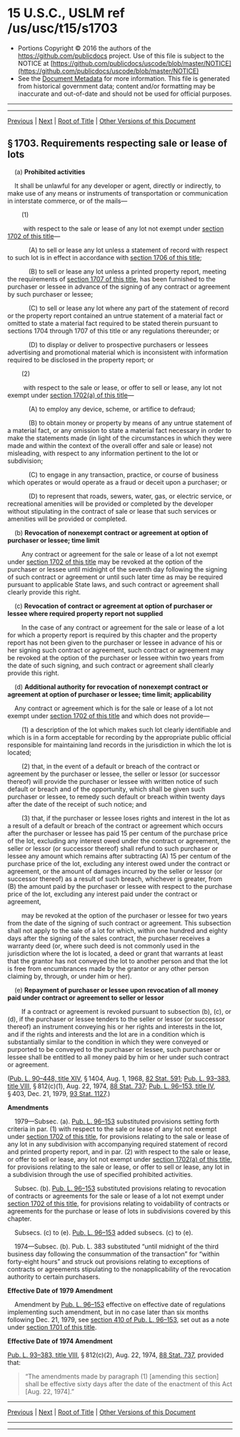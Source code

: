 ---
---

# 15 U.S.C., USLM ref /us/usc/t15/s1703

* Portions Copyright © 2016 the authors of the https://github.com/publicdocs project.
  Use of this file is subject to the NOTICE at [https://github.com/publicdocs/uscode/blob/master/NOTICE](https://github.com/publicdocs/uscode/blob/master/NOTICE)
* See the [Document Metadata](././../../../..//README.md) for more information.
  This file is generated from historical government data; content and/or formatting may be inaccurate and out-of-date and should not be used for official purposes.

----------
----------

[Previous](./../../../..//us/usc/t15/ch42/m__us_usc_t15_s1702.md) | [Next](./../../../..//us/usc/t15/ch42/m__us_usc_t15_s1704.md) | [Root of Title](./../../../../) | [Other Versions of this Document](https://publicdocs.github.io/go/links?ns=uslm&ref=%2Fus%2Fusc%2Ft15%2Fs1703)

## § 1703. Requirements respecting sale or lease of lots

    (a) __Prohibited activities__ 

    It shall be unlawful for any developer or agent, directly or indirectly, to make use of any means or instruments of transportation or communication in interstate commerce, or of the mails—

        (1)

         with respect to the sale or lease of any lot not exempt under [section 1702 of this title][/us/usc/t15/s1702]—

            (A) to sell or lease any lot unless a statement of record with respect to such lot is in effect in accordance with [section 1706 of this title][/us/usc/t15/s1706];

            (B) to sell or lease any lot unless a printed property report, meeting the requirements of [section 1707 of this title][/us/usc/t15/s1707], has been furnished to the purchaser or lessee in advance of the signing of any contract or agreement by such purchaser or lessee;

            (C) to sell or lease any lot where any part of the statement of record or the property report contained an untrue statement of a material fact or omitted to state a material fact required to be stated therein pursuant to sections 1704 through 1707 of this title or any regulations thereunder; or

            (D) to display or deliver to prospective purchasers or lessees advertising and promotional material which is inconsistent with information required to be disclosed in the property report; or

        (2)

         with respect to the sale or lease, or offer to sell or lease, any lot not exempt under [section 1702(a) of this title][/us/usc/t15/s1702/a]—

            (A) to employ any device, scheme, or artifice to defraud;

            (B) to obtain money or property by means of any untrue statement of a material fact, or any omission to state a material fact necessary in order to make the statements made (in light of the circumstances in which they were made and within the context of the overall offer and sale or lease) not misleading, with respect to any information pertinent to the lot or subdivision;

            (C) to engage in any transaction, practice, or course of business which operates or would operate as a fraud or deceit upon a purchaser; or

            (D) to represent that roads, sewers, water, gas, or electric service, or recreational amenities will be provided or completed by the developer without stipulating in the contract of sale or lease that such services or amenities will be provided or completed.

    (b) __Revocation of nonexempt contract or agreement at option of purchaser or lessee; time limit__ 

        Any contract or agreement for the sale or lease of a lot not exempt under [section 1702 of this title][/us/usc/t15/s1702] may be revoked at the option of the purchaser or lessee until midnight of the seventh day following the signing of such contract or agreement or until such later time as may be required pursuant to applicable State laws, and such contract or agreement shall clearly provide this right.

    (c) __Revocation of contract or agreement at option of purchaser or lessee where required property report not supplied__ 

        In the case of any contract or agreement for the sale or lease of a lot for which a property report is required by this chapter and the property report has not been given to the purchaser or lessee in advance of his or her signing such contract or agreement, such contract or agreement may be revoked at the option of the purchaser or lessee within two years from the date of such signing, and such contract or agreement shall clearly provide this right.

    (d) __Additional authority for revocation of nonexempt contract or agreement at option of purchaser or lessee; time limit; applicability__ 

    Any contract or agreement which is for the sale or lease of a lot not exempt under [section 1702 of this title][/us/usc/t15/s1702] and which does not provide—

        (1) a description of the lot which makes such lot clearly identifiable and which is in a form acceptable for recording by the appropriate public official responsible for maintaining land records in the jurisdiction in which the lot is located;

        (2) that, in the event of a default or breach of the contract or agreement by the purchaser or lessee, the seller or lessor (or successor thereof) will provide the purchaser or lessee with written notice of such default or breach and of the opportunity, which shall be given such purchaser or lessee, to remedy such default or breach within twenty days after the date of the receipt of such notice; and

        (3) that, if the purchaser or lessee loses rights and interest in the lot as a result of a default or breach of the contract or agreement which occurs after the purchaser or lessee has paid 15 per centum of the purchase price of the lot, excluding any interest owed under the contract or agreement, the seller or lessor (or successor thereof) shall refund to such purchaser or lessee any amount which remains after subtracting (A) 15 per centum of the purchase price of the lot, excluding any interest owed under the contract or agreement, or the amount of damages incurred by the seller or lessor (or successor thereof) as a result of such breach, whichever is greater, from (B) the amount paid by the purchaser or lessee with respect to the purchase price of the lot, excluding any interest paid under the contract or agreement,

        may be revoked at the option of the purchaser or lessee for two years from the date of the signing of such contract or agreement. This subsection shall not apply to the sale of a lot for which, within one hundred and eighty days after the signing of the sales contract, the purchaser receives a warranty deed (or, where such deed is not commonly used in the jurisdiction where the lot is located, a deed or grant that warrants at least that the grantor has not conveyed the lot to another person and that the lot is free from encumbrances made by the grantor or any other person claiming by, through, or under him or her).

    (e) __Repayment of purchaser or lessee upon revocation of all money paid under contract or agreement to seller or lessor__ 

        If a contract or agreement is revoked pursuant to subsection (b), (c), or (d), if the purchaser or lessee tenders to the seller or lessor (or successor thereof) an instrument conveying his or her rights and interests in the lot, and if the rights and interests and the lot are in a condition which is substantially similar to the condition in which they were conveyed or purported to be conveyed to the purchaser or lessee, such purchaser or lessee shall be entitled to all money paid by him or her under such contract or agreement.

([Pub. L. 90–448, title XIV][/us/pl/90/448/tXIV], § 1404, Aug. 1, 1968, [82 Stat. 591][/us/stat/82/591]; [Pub. L. 93–383, title VIII][/us/pl/93/383/tVIII], § 812(c)(1), Aug. 22, 1974, [88 Stat. 737][/us/stat/88/737]; [Pub. L. 96–153, title IV][/us/pl/96/153/tIV], § 403, Dec. 21, 1979, [93 Stat. 1127][/us/stat/93/1127].)

 __Amendments__ 

    1979—Subsec. (a). [Pub. L. 96–153][/us/pl/96/153] substituted provisions setting forth criteria in par. (1) with respect to the sale or lease of any lot not exempt under [section 1702 of this title][/us/usc/t15/s1702], for provisions relating to the sale or lease of any lot in any subdivision with accompanying required statement of record and printed property report, and in par. (2) with respect to the sale or lease, or offer to sell or lease, any lot not exempt under [section 1702(a) of this title][/us/usc/t15/s1702/a], for provisions relating to the sale or lease, or offer to sell or lease, any lot in a subdivision through the use of specified prohibited activities.

    Subsec. (b). [Pub. L. 96–153][/us/pl/96/153] substituted provisions relating to revocation of contracts or agreements for the sale or lease of a lot not exempt under [section 1702 of this title][/us/usc/t15/s1702], for provisions relating to voidability of contracts or agreements for the purchase or lease of lots in subdivisions covered by this chapter.

    Subsecs. (c) to (e). [Pub. L. 96–153][/us/pl/96/153] added subsecs. (c) to (e).

    1974—Subsec. (b). Pub. L. 383 substituted “until midnight of the third business day following the consummation of the transaction” for “within forty-eight hours” and struck out provisions relating to exceptions of contracts or agreements stipulating to the nonapplicability of the revocation authority to certain purchasers.

 __Effective Date of 1979 Amendment__ 

    Amendment by [Pub. L. 96–153][/us/pl/96/153] effective on effective date of regulations implementing such amendment, but in no case later than six months following Dec. 21, 1979, see [section 410 of Pub. L. 96–153][/us/pl/96/153/s410], set out as a note under [section 1701 of this title][/us/usc/t15/s1701].

 __Effective Date of 1974 Amendment__ 

[Pub. L. 93–383, title VIII][/us/pl/93/383/tVIII], § 812(c)(2), Aug. 22, 1974, [88 Stat. 737][/us/stat/88/737], provided that: 

> “The amendments made by paragraph (1) \[amending this section\] shall be effective sixty days after the date of the enactment of this Act \[Aug. 22, 1974\].”

----------

[Previous](./../../../..//us/usc/t15/ch42/m__us_usc_t15_s1702.md) | [Next](./../../../..//us/usc/t15/ch42/m__us_usc_t15_s1704.md) | [Root of Title](./../../../../) | [Other Versions of this Document](https://publicdocs.github.io/go/links?ns=uslm&ref=%2Fus%2Fusc%2Ft15%2Fs1703)

----------
----------

[/us/usc/t15/s1702]: https://publicdocs.github.io/go/links?ns=uslm&ref=%2Fus%2Fusc%2Ft15%2Fs1702
[/us/usc/t15/s1706]: https://publicdocs.github.io/go/links?ns=uslm&ref=%2Fus%2Fusc%2Ft15%2Fs1706
[/us/usc/t15/s1707]: https://publicdocs.github.io/go/links?ns=uslm&ref=%2Fus%2Fusc%2Ft15%2Fs1707
[/us/usc/t15/s1702/a]: https://publicdocs.github.io/go/links?ns=uslm&ref=%2Fus%2Fusc%2Ft15%2Fs1702%2Fa
[/us/usc/t15/s1702]: https://publicdocs.github.io/go/links?ns=uslm&ref=%2Fus%2Fusc%2Ft15%2Fs1702
[/us/usc/t15/s1702]: https://publicdocs.github.io/go/links?ns=uslm&ref=%2Fus%2Fusc%2Ft15%2Fs1702
[/us/pl/90/448/tXIV]: https://publicdocs.github.io/go/links?ns=uslm&ref=%2Fus%2Fpl%2F90%2F448%2FtXIV
[/us/stat/82/591]: https://publicdocs.github.io/go/links?ns=uslm&ref=%2Fus%2Fstat%2F82%2F591
[/us/pl/93/383/tVIII]: https://publicdocs.github.io/go/links?ns=uslm&ref=%2Fus%2Fpl%2F93%2F383%2FtVIII
[/us/stat/88/737]: https://publicdocs.github.io/go/links?ns=uslm&ref=%2Fus%2Fstat%2F88%2F737
[/us/pl/96/153/tIV]: https://publicdocs.github.io/go/links?ns=uslm&ref=%2Fus%2Fpl%2F96%2F153%2FtIV
[/us/stat/93/1127]: https://publicdocs.github.io/go/links?ns=uslm&ref=%2Fus%2Fstat%2F93%2F1127
[/us/pl/96/153]: https://publicdocs.github.io/go/links?ns=uslm&ref=%2Fus%2Fpl%2F96%2F153
[/us/usc/t15/s1702]: https://publicdocs.github.io/go/links?ns=uslm&ref=%2Fus%2Fusc%2Ft15%2Fs1702
[/us/usc/t15/s1702/a]: https://publicdocs.github.io/go/links?ns=uslm&ref=%2Fus%2Fusc%2Ft15%2Fs1702%2Fa
[/us/pl/96/153]: https://publicdocs.github.io/go/links?ns=uslm&ref=%2Fus%2Fpl%2F96%2F153
[/us/usc/t15/s1702]: https://publicdocs.github.io/go/links?ns=uslm&ref=%2Fus%2Fusc%2Ft15%2Fs1702
[/us/pl/96/153]: https://publicdocs.github.io/go/links?ns=uslm&ref=%2Fus%2Fpl%2F96%2F153
[/us/pl/96/153]: https://publicdocs.github.io/go/links?ns=uslm&ref=%2Fus%2Fpl%2F96%2F153
[/us/pl/96/153/s410]: https://publicdocs.github.io/go/links?ns=uslm&ref=%2Fus%2Fpl%2F96%2F153%2Fs410
[/us/usc/t15/s1701]: https://publicdocs.github.io/go/links?ns=uslm&ref=%2Fus%2Fusc%2Ft15%2Fs1701
[/us/pl/93/383/tVIII]: https://publicdocs.github.io/go/links?ns=uslm&ref=%2Fus%2Fpl%2F93%2F383%2FtVIII
[/us/stat/88/737]: https://publicdocs.github.io/go/links?ns=uslm&ref=%2Fus%2Fstat%2F88%2F737


